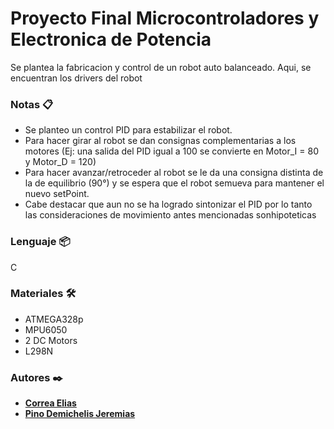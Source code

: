 # Proyecto Final Microcontroladores y Electronica de Potencia 
 Se plantea la fabricacion y control de un robot auto balanceado. Aqui, se encuentran los drivers del robot 
### Notas 📋 
* Se planteo un control PID para estabilizar el robot.
* Para hacer girar al robot se dan consignas complementarias a los motores (Ej: una salida del PID igual a 100 se convierte en Motor_I = 80 y Motor_D = 120) 
* Para hacer avanzar/retroceder al robot se le da una consigna distinta de la de equilibrio (90°) y se espera que el robot semueva para mantener el nuevo setPoint.
* Cabe destacar que aun no se ha logrado sintonizar el PID por lo tanto las consideraciones de movimiento antes mencionadas sonhipoteticas
### Lenguaje 📦
 C
### Materiales 🛠️
* ATMEGA328p
* MPU6050
* 2 DC Motors
* L298N 
### Autores ✒️
* **[Correa Elias](https://github.com/Eliasmck)** 
* **[Pino Demichelis Jeremias](https://github.com/jerepino)**


